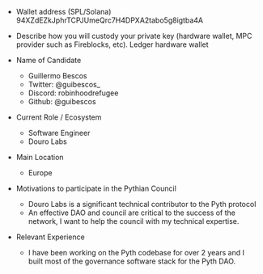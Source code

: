 - Wallet address (SPL/Solana)
  94XZdEZkJphrTCPJUmeQrc7H4DPXA2tabo5g8igtba4A

- Describe how you will custody your private key (hardware wallet, MPC provider such as Fireblocks, etc).
Ledger hardware wallet

- Name of Candidate
  - Guillermo Bescos
  - Twitter: @guibescos_
  - Discord: robinhoodrefugee
  - Github: @guibescos

- Current Role / Ecosystem
  - Software Engineer
  - Douro Labs

- Main Location
  - Europe

- Motivations to participate in the Pythian Council
  - Douro Labs is a significant technical contributor to the Pyth protocol
  - An effective DAO and council are critical to the success of the network, I want to help the council with my technical expertise.

- Relevant Experience
  - I have been working on the Pyth codebase for over 2 years and I built most of the governance software stack for the Pyth DAO.
